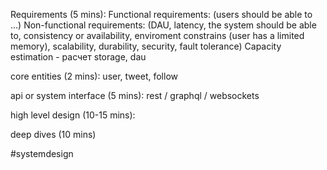 Requirements (5 mins):
Functional requirements: (users should be able to ...)
Non-functional requirements: (DAU, latency, the system should be able to, consistency or availability, enviroment constrains (user has a limited memory), scalability, durability, security, fault tolerance)
Capacity estimation - расчет storage, dau

core entities (2 mins):
user, tweet, follow

api or system interface (5 mins):
rest / graphql / websockets

high level design (10-15 mins):

deep dives (10 mins)

#systemdesign

